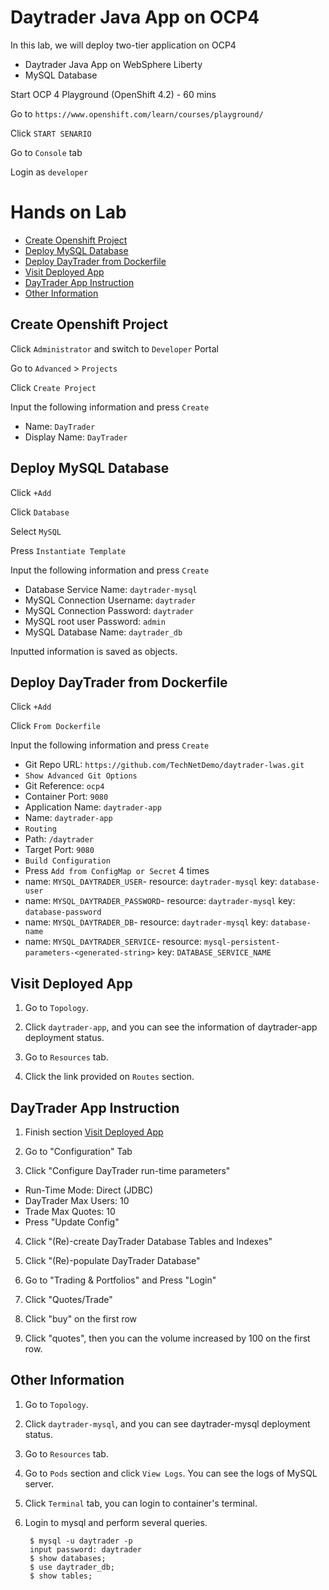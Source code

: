 # Daytrader Java App on OCP4

In this lab, we will deploy two-tier application on OCP4
- Daytrader Java App on WebSphere Liberty
- MySQL Database


Start OCP 4 Playground (OpenShift 4.2) - 60 mins

Go to `https://www.openshift.com/learn/courses/playground/`

Click `START SENARIO`

Go to `Console` tab

Login as `developer`


# Hands on Lab

- [Create Openshift Project](#create-openshift-project)
- [Deploy MySQL Database](#deploy-mysql-database)
- [Deploy DayTrader from Dockerfile](#deploy-daytrader-from-dockerfile)
- [Visit Deployed App](#visit-deployed-app)
- [DayTrader App Instruction](#daytrader-app-instruction)
- [Other Information](#other-information)


## Create Openshift Project

Click `Administrator` and switch to `Developer` Portal

Go to `Advanced` > `Projects`

Click `Create Project`

Input the following information and press `Create` 
- Name: `DayTrader`
- Display Name: `DayTrader`


## Deploy MySQL Database

Click `+Add`

Click `Database`

Select `MySQL`

Press `Instantiate Template`

Input the following information and press `Create`
- Database Service Name: `daytrader-mysql`
- MySQL Connection Username: `daytrader`
- MySQL Connection Password: `daytrader`
- MySQL root user Password: `admin`
- MySQL Database Name: `daytrader_db`

Inputted information is saved as objects.


## Deploy DayTrader from Dockerfile

Click `+Add`

Click `From Dockerfile`

Input the following information and press `Create`
- Git Repo URL: `https://github.com/TechNetDemo/daytrader-lwas.git`
- `Show Advanced Git Options`
- Git Reference: `ocp4`
- Container Port: `9080`
- Application Name: `daytrader-app`
- Name: `daytrader-app`
- `Routing`
- Path: `/daytrader`
- Target Port: `9080`
- `Build Configuration`
- Press `Add from ConfigMap or Secret` 4 times
- name: `MYSQL_DAYTRADER_USER`-  resource: `daytrader-mysql` key: `database-user`
- name: `MYSQL_DAYTRADER_PASSWORD`-  resource: `daytrader-mysql` key:  `database-password`
- name: `MYSQL_DAYTRADER_DB`-    resource: `daytrader-mysql` key:  `database-name`
- name: `MYSQL_DAYTRADER_SERVICE`- resource: `mysql-persistent-parameters-<generated-string>`  key: `DATABASE_SERVICE_NAME`


## Visit Deployed App

1. Go to `Topology`. 


2. Click `daytrader-app`, and you can see the information of daytrader-app deployment status.


3. Go to `Resources` tab.


4. Click the link provided on `Routes` section.


## DayTrader App Instruction

1. Finish section [Visit Deployed App](#visit-deployed-app)


2. Go to "Configuration" Tab


3. Click "Configure DayTrader run-time parameters"

- Run-Time Mode: Direct (JDBC)
- DayTrader Max Users: 10
- Trade Max Quotes: 10 
- Press "Update Config"


4. Click "(Re)-create  DayTrader Database Tables and Indexes"


5. Click "(Re)-populate  DayTrader Database"


6. Go to "Trading & Portfolios" and Press "Login"


7. Click "Quotes/Trade"


8. Click "buy" on the first row


9. Click "quotes", then you can the volume increased by 100 on the first row.


## Other Information

1. Go to `Topology`. 


2. Click `daytrader-mysql`, and you can see daytrader-mysql deployment status.


3. Go to `Resources` tab.


4. Go to `Pods` section and click `View Logs`. You can see the logs of MySQL server.


5. Click `Terminal` tab, you can login to container's terminal.


6. Login to mysql and perform several queries.
     
        $ mysql -u daytrader -p
        input password: daytrader
        $ show databases;
        $ use daytrader_db;
        $ show tables;



